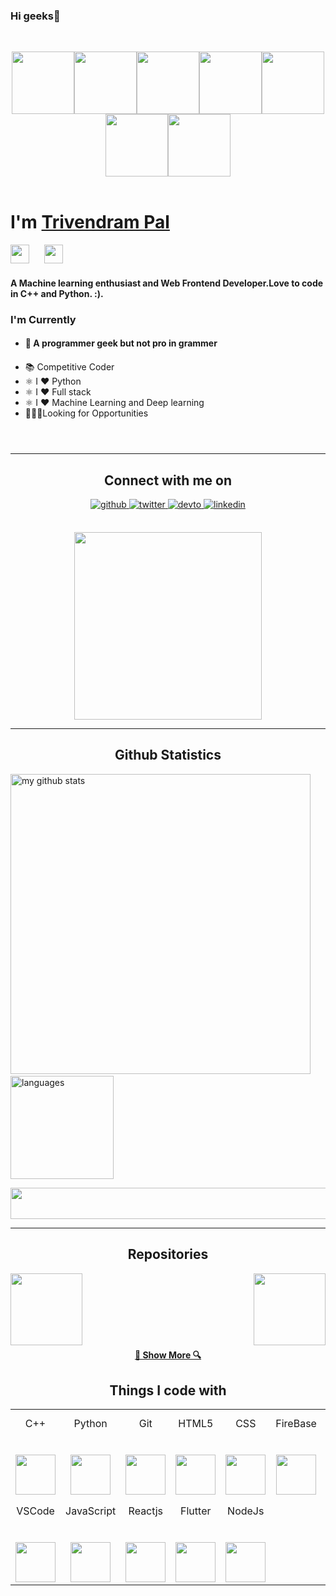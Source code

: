 ### Hi geeks👋

<br>
<p align="center">
  <img src="https://media3.giphy.com/media/ln7z2eWriiQAllfVcn/200w.webp" width="100"><img src="https://i.giphy.com/media/LMt9638dO8dftAjtco/200.webp" width="100"><img src="https://i.giphy.com/media/eNAsjO55tPbgaor7ma/200w.webp" width="100"><img src="https://media.giphy.com/media/kdFc8fubgS31b8DsVu/giphy.gif" width="100"><img src="https://i.giphy.com/media/KzJkzjggfGN5Py6nkT/200.webp" width="100"><img src="https://i.giphy.com/media/IdyAQJVN2kVPNUrojM/200.webp" width="100"><img src="https://media.giphy.com/media/kH1DBkPNyZPOk0BxrM/giphy.gif" width="100">
  <br><br>
  
</p>
<h1>I'm <a  href="https://tri10256.github.io">Trivendram Pal</a></h1>
<p align="left">
<a href="https://twitter.com/dubey_yasharth" target="_blank"><img height="30" src="https://image.flaticon.com/icons/svg/2111/2111703.svg?raw=true"></a>&nbsp;&nbsp;&nbsp;&nbsp;&nbsp;
<a href="https://www.linkedin.com/in/yasharth-dubey-0434b6155/" target="_blank"><img height="30" src="https://image.flaticon.com/icons/svg/2111/2111465.svg?raw=true"></a>&nbsp;&nbsp;&nbsp;&nbsp;&nbsp;

<h4/>A Machine learning enthusiast and Web Frontend Developer.Love to code in C++ and Python.  :).<h4/>

### I'm Currently


- <h4>📱 A programmer geek but not pro in grammer<h4/>
- 📚 Competitive Coder
- ⚛️ I ❤️ Python
- ⚛️ I ❤️ Full stack
- ⚛️ I ❤️ Machine Learning and Deep learning
- 👷🏽‍♂️Looking for Opportunities
<h4> ‍ <h4/>
  
<h4/>


<h4/>







  
  
  
<hr>
<h2 align="center">Connect with me on</h2>
<div align="center" >
  
<a href="https://github.com/tri10256" target="_blank">
<img src=https://img.shields.io/badge/github-%2324292e.svg?&style=for-the-badge&logo=github&logoColor=white alt=github style="margin-bottom: 5px;" />
</a>
<a href="https://twitter.com/pal_trivendram" target="_blank">
<img src=https://img.shields.io/badge/twitter-%2300acee.svg?&style=for-the-badge&logo=twitter&logoColor=white alt=twitter style="margin-bottom: 5px;" />
</a>
<a href="https://dev.to/yasharth291" target="_blank">
<img src=https://img.shields.io/badge/dev.to-%2308090A.svg?&style=for-the-badge&logo=dev.to&logoColor=white alt=devto style="margin-bottom: 5px;" />
</a>
<a href="https://www.linkedin.com/in/trivendram-pal-71b694170/" target="_blank">
<img src=https://img.shields.io/badge/linkedin-%231E77B5.svg?&style=for-the-badge&logo=linkedin&logoColor=white alt=linkedin style="margin-bottom: 5px;" />
</a>
</div> 
  <br/>
  <p align="center">
 <img src="https://intro.rustbridge.com/img/ferris.gif" width="300">
</p>
<hr>
<h2 align="center">Github Statistics</h2>
<p align="left">
<img src="https://github-readme-stats.vercel.app/api?username=tri10256&show_icons=true&line_height=21&theme=gotham" alt="my github stats" width="480"/>&nbsp;<img src="https://github-readme-stats.vercel.app/api/top-langs/?username=tri10256&layout=compact&theme=gotham" alt="languages" height="165">
</p>
<p align="center">
 <img width="600" height="50" src="https://thumbs.gfycat.com/SlightWeepyElephantseal-size_restricted.gif" width="300">
</p>
<hr>

<h2 align="center">Repositories</h2>

<p width="100%" align="center">
  <a align="left" href="https://github.com/tri10256/WEBPAGE" title="WEBPAGE"><img align="left" height="115" src="https://github-readme-stats.vercel.app/api/pin/?  username=tri10256&repo=WEBPAGE&theme=gotham"></a><a align="right" href="https://github.com/tri10256/Investofunda" title="Investofunda"><img align="right" height="115" src="https://github-readme-stats.vercel.app/api/pin/?username=tri10256&repo=Investofunda&theme=gotham"></a>
</p>
<br><br><br><br><br><br>
<h4 align="center"><a href=https://github.com/tri10256?tab=repositories" title="Show Repositories">🔎 Show More 🔍</a></h4>


<h2 align="center">Things I code with</h2>
<table>
  <tbody>
    <tr>
      <td width="25%" align="center">
        <span>C++</span><br><br><br>
        <img height="64px" src="https://upload.wikimedia.org/wikipedia/commons/thumb/1/18/ISO_C%2B%2B_Logo.svg/800px-ISO_C%2B%2B_Logo.svg.png">
      </td>
      <td width="25%" align="center">
        <span>Python</span><br><br><br>
        <img height="64px" src="https://media.giphy.com/media/LMt9638dO8dftAjtco/giphy.gif">
      </td>
      <td width="25%" align="center">
        <span>Git</span><br><br><br>
        <img height="64px" src="https://media.giphy.com/media/kH1DBkPNyZPOk0BxrM/giphy.gif">
      </td>
      <td width="25%" align="center">
        <span>HTML5</span><br><br><br>
        <img height="64px" src="https://www.flaticon.com/svg/static/icons/svg/1216/1216733.svg">
      </td>
      <td width="25%" align="center">
        <span>CSS</span><br><br><br>
        <img height="64px" src="https://cdn.worldvectorlogo.com/logos/css3.svg">
      </td>
       <td width="25%" align="center">
        <span>FireBase</span><br><br><br>
        <img height="64px" src="https://img.icons8.com/color/452/firebase.png">
      </td>
       <td width="25%" align="center">
        <span>MongoDb Atlas</span><br><br><br>
        <img height="64px" src="https://cdn.iconscout.com/icon/free/png-512/mongodb-5-1175140.png">
      </td>
    </tr>
    <tr>
      <td width="25%" align="center">
        <span>VSCode</span><br><br><br>
        <img height="64px" src="https://media.giphy.com/media/IdyAQJVN2kVPNUrojM/giphy.gif">
      </td>
      <td width="25%" align="center">
        <span>JavaScript</span><br><br><br>
        <img height="64px" src="https://cdn.worldvectorlogo.com/logos/javascript.svg">
      </td>
      <td width="25%" align="center">
        <span>Reactjs</span><br><br><br>
        <img height="64px" src="https://media.giphy.com/media/eNAsjO55tPbgaor7ma/source.gif">
      </td>
       <td width="25%" align="center">
        <span>Flutter</span><br><br><br>
        <img height="64px" src="https://cdn.iconscout.com/icon/free/png-512/flutter-2038877-1720090.png">
      </td>
      <td width="25%" align="center">
        <span>NodeJs</span><br><br><br>
        <img height="64px" src="https://img.icons8.com/color/452/nodejs.png"> 
      </td>
      
  </tbody>
</table>



